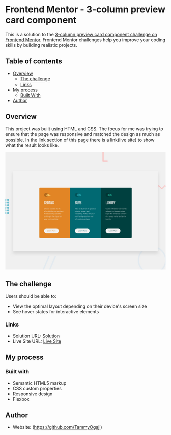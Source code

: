 # Frontend Mentor - 3-column preview card component

This is a solution to the [3-column preview card component challenge on Frontend Mentor](https://www.frontendmentor.io/challenges/3column-preview-card-component-pH92eAR2-). Frontend Mentor challenges help you improve your coding skills by building realistic projects.

## Table of contents

- [Overview](#overview)
  - [The challenge](#the-challenge)
  - [Links](#links)
- [My process](#my-process)
  - [Built With](#built-with)
- [Author](#author)

## Overview

This project was built using HTML and CSS. The focus for me was trying to ensure that the page was responsive and matched the design as much as possible. In the link section of this page there is a link(live site) to show what the result looks like.

![Design preview for the 3-column preview card component coding challenge](./design/desktop-preview.jpg)

## The challenge

Users should be able to:

- View the optimal layout depending on their device's screen size
- See hover states for interactive elements

### Links

- Solution URL: [Solution](https://github.com/TammyOgaji/3-column-preview-card-component-main-copy)
- Live Site URL: [Live Site](https://tammyogaji.github.io/3-column-preview-card-component-main-copy/)

## My process

### Built with

- Semantic HTML5 markup
- CSS custom properties
- Responsive design
- Flexbox

## Author

- Website: (https://github.com/TammyOgaji)
